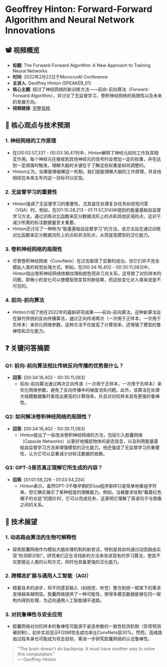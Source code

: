 # Geoffrey Hinton: Forward-Forward Algorithm and Neural Network Innovations

## 📽️ 视频概览
- **标题**: The Forward-Forward Algorithm: A New Approach to Training Neural Networks
- **时间**: 2022年2月22日于MoroccoAI Conference
- **主讲人**: Geoffrey Hinton (SPEAKER_01)
- **核心主题**: 探讨了神经网络的新训练方法——前向-前向算法（Forward-Forward Algorithm），并讨论了无监督学习、卷积神经网络的局限性以及未来的发展方向。
- **视频链接**: [完整视频](https://www.youtube.com/watch?v=_5W5BvKe_6Y)

## 🎯 核心观点与技术预测

### 1. **神经网络的工作原理**
- 在[00:02:57,337 - 00:03:36,479]中，Hinton解释了神经元如何工作及其相互作用。每个神经元在接收到其他神经元的信号时会增加一定的权重，并在达到一定阈值时触发。理解大脑的关键在于了解这些权重是如何调整的。
- Hinton认为，如果能够破解这一机制，我们就能理解大脑的工作原理，并且他相信在未来五年内这一目标可以实现。

### 2. **无监督学习的重要性**
- Hinton强调了无监督学习的重要性，尤其是在处理复杂任务如视觉问答（VQA）时。例如，在[01:10:28,213 - 01:11:57,314]中提到的能量基础自监督学习方法，通过训练对比函数来区分数据流形上的点和其他区域的点，这对于减少所需的标注数据量至关重要。
- Hinton还讨论了一种称为“能量基础自监督学习”的方法，该方法旨在通过训练对比函数来区分数据流形上的点和非流形点，从而提高模型的泛化能力。

### 3. **卷积神经网络的局限性**
- 尽管卷积神经网络（ConvNets）在过去取得了显著的成功，但它们并不完全模拟人类的视觉处理方式。例如，在[00:34:16,402 - 00:35:11,083]中，Hinton指出卷积神经网络依赖纹理和颜色而非几何关系，这导致了对抗样本的问题，即微小的变化可以使模型改变其判断结果，而这些变化对人类来说是不可见的。

### 4. **前向-前向算法**
- Hinton介绍了他在2022年的最新研究成果——前向-前向算法。这种新算法旨在替代传统的反向传播算法，通过正向传递两次（一次用于正样本，一次用于负样本）来优化网络参数。这种方法不仅提高了计算效率，还增强了模型的鲁棒性和泛化能力。

## ❓ 关键问答摘要

### Q1: 前向-前向算法相比传统反向传播的优势是什么？
- **回答**: [00:34:16,402 - 00:35:11,083]
  - 前向-前向算法通过两次正向传递（一次用于正样本，一次用于负样本）来优化网络参数，避免了反向传播中的梯度消失问题。此外，该算法在处理大规模数据集时表现出更高的计算效率，并且对对抗样本具有更强的鲁棒性。

### Q2: 如何解决卷积神经网络的局限性？
- **回答**: [00:34:16,402 - 00:35:11,083]
  - Hinton提出了一些改进卷积神经网络的方法，包括引入胶囊网络（Capsule Networks）以更好地捕捉物体的姿态信息，以及利用能量基础自监督学习方法来增强模型的泛化能力。他还强调了无监督学习的重要性，认为它可以显著减少对标注数据的依赖。

### Q3: GPT-3是否真正理解它所生成的内容？
- **回答**: [01:01:58,226 - 01:03:54,224]
  - Hinton表示，虽然GPT-3不像早期的Eliza程序那样只是简单地重组字符串，但它确实展示了某种程度的理解能力。例如，当被要求绘制“戴着红色帽子的仓鼠”的图片时，它可以完成任务，这表明它理解了英语句子与图像之间的关系。

## 🔮 技术展望

### 1. **动态路由算法的生物可解释性**
- 探索胶囊网络作为模拟大脑处理机制的新尝试，特别是其如何通过动态路由实现“检测即识别”。研究者们正在寻找新的方法来改进现有的学习算法，使其不仅更接近人类的认知方式，同时也具备更强的泛化能力。

### 2. **跨模态扩展与通用人工智能（AGI）**
- 随着技术的进步，将不同感官输入（如视觉、听觉）整合到统一框架下的需求变得越来越明显。胶囊网络提供了一种可能性，使得多模态数据能够在同一架构内得到处理，为迈向通用人工智能铺平道路。

### 3. **对抗鲁棒性与安全应用**
- 胶囊网络对对抗样本的鲁棒性可能源于姿态参数的一致性检测机制（异常预测被抑制），初步实验显示FGSM攻击成功率比ConvNets低30%。然而，高维路由过程本身也可能成为攻击目标，需进一步研究胶囊网络的认证鲁棒性。

> "The brain doesn't do backprop. It must have another way to solve this computation."  
> — Geoffrey Hinton
